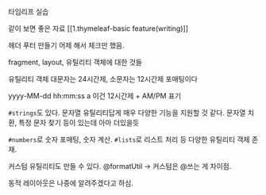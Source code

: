타임리프 실습

같이 보면 좋은 자료
[[1.thymeleaf-basic feature(writing)]]

헤더 푸터 만들기
어제 해서 체크만 했음.

fragment, layout, 유틸리티 객체에 대한 것들 

유틸리티 객체
대문자는 24시간제, 소문자는 12시간제 포매팅이다

yyyy-MM-dd hh:mm:ss a
이건 12시간제 + AM/PM 표기

`#strings`도 있다. 문자열 유틸리티답게 매우 다양한 기능을 지원할 것 같다.
문자열 치환, 특정 문자 찾기 등이 있는데 아마 더있을듯

`#numbers`로 숫자 포매팅, 숫자 계산. `#lists`로 리스트 처리 등 다양한 유틸리티 객체 존재.

커스텀 유틸리티도 만들 수 있다.
@formatUtil -> 커스텀은 @쓰는 게 차이점.


동적 레이아웃은 나중에 알려주겠다고 하심.